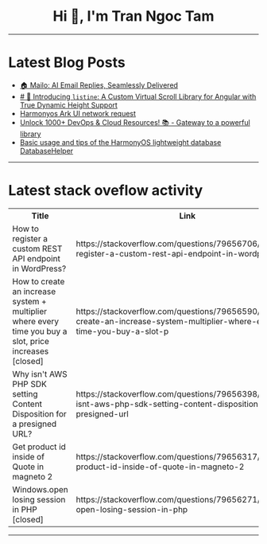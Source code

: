 <h1 align="center">Hi 👋, I'm Tran Ngoc Tam</h1>

---

# Latest Blog Posts 
<!-- BLOG-POST-LIST:START -->
- [🏠 Mailo: AI Email Replies, Seamlessly Delivered](https://dev.to/shravzzv/mailo-ai-email-replies-seamlessly-delivered-2lg6)
- [# 🚀 Introducing `listine`: A Custom Virtual Scroll Library for Angular with True Dynamic Height Support](https://dev.to/hrssh_gupta_4775022de1d44/-introducing-listine-a-custom-virtual-scroll-library-for-angular-with-true-dynamic-height-258i)
- [Harmonyos Ark UI network request](https://dev.to/liu_yang_fc0e605820ac220c/harmonyos-ark-ui-network-request-3pnm)
- [Unlock 1000+ DevOps &amp; Cloud Resources! 📚 - Gateway to a powerful library](https://dev.to/prodevopsguytech/unlock-1000-devops-cloud-resources-gateway-to-a-powerful-library-3dkg)
- [Basic usage and tips of the HarmonyOS lightweight database DatabaseHelper](https://dev.to/liu_yang_fc0e605820ac220c/basic-usage-and-tips-of-the-harmonyos-lightweight-database-databasehelper-3oh0)
<!-- BLOG-POST-LIST:END -->

---

# Latest stack oveflow activity
<table>
  <tr><th>Title</th><th>Link</th></tr>
  <!-- STACKOVERFLOW:START --><tr><td>How to register a custom REST API endpoint in WordPress?</td><td>https://stackoverflow.com/questions/79656706/how-to-register-a-custom-rest-api-endpoint-in-wordpress</td></tr><tr><td>How to create an increase system + multiplier where every time you buy a slot, price increases [closed]</td><td>https://stackoverflow.com/questions/79656590/how-to-create-an-increase-system-multiplier-where-every-time-you-buy-a-slot-p</td></tr><tr><td>Why isn&#39;t AWS PHP SDK setting Content Disposition for a presigned URL?</td><td>https://stackoverflow.com/questions/79656398/why-isnt-aws-php-sdk-setting-content-disposition-for-a-presigned-url</td></tr><tr><td>Get product id inside of Quote in magneto 2</td><td>https://stackoverflow.com/questions/79656317/get-product-id-inside-of-quote-in-magneto-2</td></tr><tr><td>Windows.open losing session in PHP [closed]</td><td>https://stackoverflow.com/questions/79656271/windows-open-losing-session-in-php</td></tr><!-- STACKOVERFLOW:END -->
</table>

---


